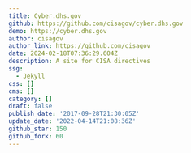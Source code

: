 ```yaml
---
title: Cyber.dhs.gov
github: https://github.com/cisagov/cyber.dhs.gov
demo: https://cyber.dhs.gov
author: cisagov
author_link: https://github.com/cisagov
date: 2024-02-18T07:36:29.604Z
description: A site for CISA directives
ssg:
  - Jekyll
css: []
cms: []
category: []
draft: false
publish_date: '2017-09-28T21:30:05Z'
update_date: '2022-04-14T21:08:36Z'
github_star: 150
github_fork: 60
---
```

